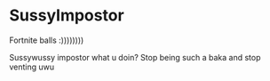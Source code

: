 # SussyImpostor
Fortnite balls :))))))))

Sussywussy impostor what u doin? Stop being such a baka and stop venting uwu

